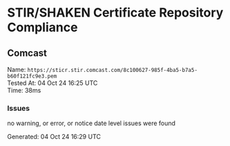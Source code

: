 # STIR/SHAKEN Certificate Repository Compliance

## Comcast

Name: `https://sticr.stir.comcast.com/8c100627-985f-4ba5-b7a5-b60f121fc9e3.pem`\
Tested At: 04 Oct 24 16:25 UTC\
Time: 38ms

### Issues

no warning, or error, or notice date level issues were found

Generated: 04 Oct 24 16:29 UTC